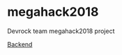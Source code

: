 # megahack2018
Devrock team megahack2018 project

[Backend](https://github.com/ulanzetz/newhack2018_back) 
